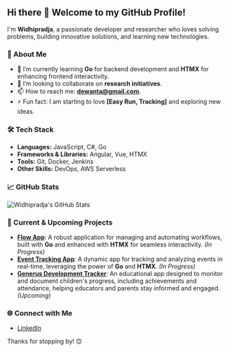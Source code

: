 ## Hi there 👋 Welcome to my GitHub Profile!

I'm **Widhipradja**, a passionate developer and researcher who loves solving problems, building innovative solutions, and learning new technologies.

### 🚀 About Me
- 🌱 I’m currently learning **Go** for backend development and **HTMX** for enhancing frontend interactivity.
- 👯 I’m looking to collaborate on **research initiatives**.
- 📫 How to reach me: **[dewanta@gmail.com](mailto:dewanta@gmail.com)**.
- ⚡ Fun fact: I am starting to love **[Easy Run, Tracking]** and exploring new ideas.

### 🛠️ Tech Stack
- **Languages:** JavaScript, C#, Go
- **Frameworks & Libraries:** Angular, Vue, HTMX
- **Tools:** Git, Docker, Jenkins
- **Other Skills:** DevOps, AWS Serverless

### 📈 GitHub Stats
![Widhipradja's GitHub Stats](https://github-readme-stats.vercel.app/api?username=widhipradja&show_icons=true&theme=radical)

### 🌟 Current & Upcoming Projects
- [**Flow App**](#): A robust application for managing and automating workflows, built with **Go** and enhanced with **HTMX** for seamless interactivity. *(In Progress)*
- [**Event Tracking App**](#): A dynamic app for tracking and analyzing events in real-time, leveraging the power of **Go** and **HTMX**. *(In Progress)*
- [**Generus Development Tracker**](#): An educational app designed to monitor and document children's progress, including achievements and attendance, helping educators and parents stay informed and engaged. *(Upcoming)*

### 🌐 Connect with Me
- [LinkedIn](https://www.linkedin.com/in/dewanta-widhipradja-78403654)
<!-- - [LinkedIn](#)
- [Twitter](#)
- [Portfolio](#) -->

Thanks for stopping by! 😊